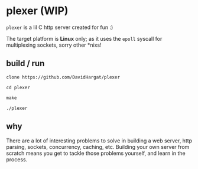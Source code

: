 # plexer (WIP)

`plexer` is a lil C http server created for fun :)

The target platform is **Linux** only; as it uses the `epoll` syscall for multiplexing sockets, sorry other *nixs!

## build / run

```
clone https://github.com/DavidHargat/plexer

cd plexer

make

./plexer
```

## why

There are a lot of interesting problems to solve in building a web server, http parsing, sockets, concurrency, caching, etc.
Building your own server from scratch means you get to tackle those problems yourself, and learn in the process.
